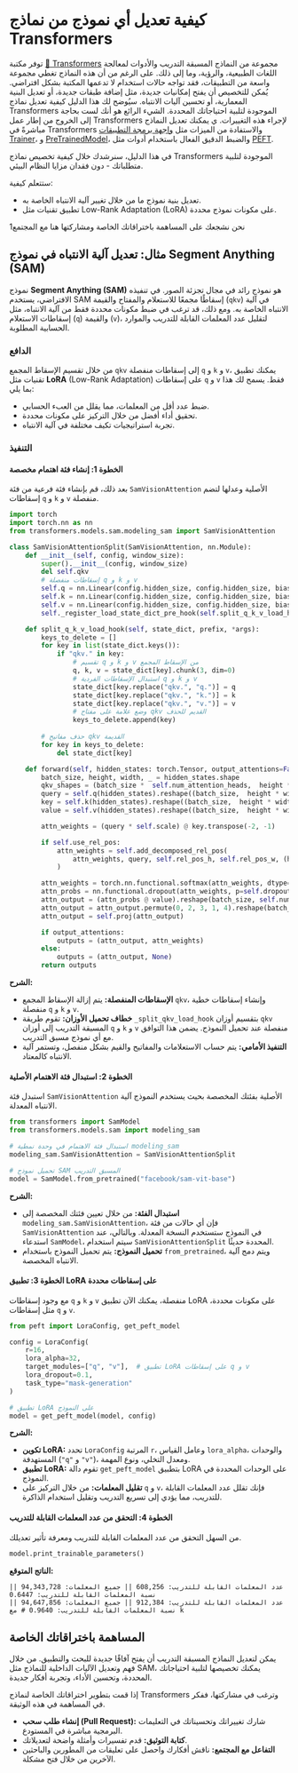 # كيفية تعديل أي نموذج من نماذج Transformers

توفر مكتبة [🤗 Transformers](https://github.com/huggingface/transformers) مجموعة من النماذج المسبقة التدريب والأدوات لمعالجة اللغات الطبيعية، والرؤية، وما إلى ذلك. على الرغم من أن هذه النماذج تغطي مجموعة واسعة من التطبيقات، فقد تواجه حالات استخدام لا تدعمها المكتبة بشكل افتراضي. يُمكن للتخصيص أن يفتح إمكانيات جديدة، مثل إضافة طبقات جديدة، أو تعديل البنية المعمارية، أو تحسين آليات الانتباه. سيُوضح لك هذا الدليل كيفية تعديل نماذج Transformers الموجودة لتلبية احتياجاتك المحددة. الشيء الرائع هو أنك لست بحاجة إلى الخروج من إطار عمل Transformers لإجراء هذه التغييرات. ي يمكنك تعديل النماذج مباشرةً في Transformers والاستفادة من الميزات مثل [واجهة برمجة التطبيقات Trainer](https://huggingface.co/docs/transformers/main/en/main_classes/trainer)، و [PreTrainedModel](https://huggingface.co/docs/transformers/main/en/main_classes/model#transformers.PreTrainedModel)، والضبط الدقيق الفعال باستخدام أدوات مثل [PEFT](https://huggingface.co/docs/peft/index).

في هذا الدليل، سنرشدك خلال كيفية تخصيص نماذج Transformers الموجودة لتلبية متطلباتك - دون فقدان مزايا النظام البيئي.

ستتعلم كيفية:

- تعديل بنية نموذج ما من خلال تغيير آلية الانتباه الخاصة به.
- تطبيق تقنيات مثل Low-Rank Adaptation (LoRA) على مكونات نموذج محددة.

نحن نشجعك على المساهمة باختراقاتك الخاصة ومشاركتها هنا مع المجتمع1

## مثال: تعديل آلية الانتباه في نموذج Segment Anything (SAM)

نموذج **Segment Anything (SAM)** هو نموذج رائد في مجال تجزئة الصور. في تنفيذه الافتراضي، يستخدم SAM إسقاطًا مجمعًا للاستعلام والمفتاح والقيمة (`qkv`) في آلية الانتباه الخاصة به. ومع ذلك، قد ترغب في ضبط مكونات محددة فقط من آلية الانتباه، مثل إسقاطات الاستعلام (`q`) والقيمة (`v`)، لتقليل عدد المعلمات القابلة للتدريب والموارد الحسابية المطلوبة.

### الدافع

من خلال تقسيم الإسقاط المجمع `qkv` إلى إسقاطات منفصلة `q` و `k` و `v`، يمكنك تطبيق تقنيات مثل **LoRA** (Low-Rank Adaptation) على إسقاطات `q` و `v` فقط. يسمح لك هذا بما يلي:

- ضبط عدد أقل من المعلمات، مما يقلل من العبء الحسابي.
- تحقيق أداء أفضل من خلال التركيز على مكونات محددة.
- تجربة استراتيجيات تكيف مختلفة في آلية الانتباه.

### التنفيذ

#### **الخطوة 1: إنشاء فئة اهتمام مخصصة**

بعد ذلك، قم بإنشاء فئة فرعية من فئة `SamVisionAttention` الأصلية وعدلها لتضم إسقاطات `q` و `k` و `v` منفصلة.

```python
import torch
import torch.nn as nn
from transformers.models.sam.modeling_sam import SamVisionAttention

class SamVisionAttentionSplit(SamVisionAttention, nn.Module):
    def __init__(self, config, window_size):
        super().__init__(config, window_size)
        del self.qkv
        # إسقاطات منفصلة q و k و v
        self.q = nn.Linear(config.hidden_size, config.hidden_size, bias=config.qkv_bias)
        self.k = nn.Linear(config.hidden_size, config.hidden_size, bias=config.qkv_bias)
        self.v = nn.Linear(config.hidden_size, config.hidden_size, bias=config.qkv_bias)
        self._register_load_state_dict_pre_hook(self.split_q_k_v_load_hook)

    def split_q_k_v_load_hook(self, state_dict, prefix, *args):
        keys_to_delete = []
        for key in list(state_dict.keys()):
            if "qkv." in key:
                # تقسيم q و k و v من الإسقاط المجمع
                q, k, v = state_dict[key].chunk(3, dim=0)
                # استبدال الإسقاطات الفردية q و k و v
                state_dict[key.replace("qkv.", "q.")] = q
                state_dict[key.replace("qkv.", "k.")] = k
                state_dict[key.replace("qkv.", "v.")] = v
                # وضع علامة على مفتاح qkv القديم للحذف
                keys_to_delete.append(key)
        
        # حذف مفاتيح qkv القديمة
        for key in keys_to_delete:
            del state_dict[key]

    def forward(self, hidden_states: torch.Tensor, output_attentions=False) -> torch.Tensor:
        batch_size, height, width, _ = hidden_states.shape
        qkv_shapes = (batch_size *  self.num_attention_heads,  height * width, -1)
        query = self.q(hidden_states).reshape((batch_size,  height * width,self.num_attention_heads, -1)).permute(0,2,1,3).reshape(qkv_shapes)
        key = self.k(hidden_states).reshape((batch_size,  height * width,self.num_attention_heads, -1)).permute(0,2,1,3).reshape(qkv_shapes)
        value = self.v(hidden_states).reshape((batch_size,  height * width,self.num_attention_heads, -1)).permute(0,2,1,3).reshape(qkv_shapes)

        attn_weights = (query * self.scale) @ key.transpose(-2, -1)

        if self.use_rel_pos:
            attn_weights = self.add_decomposed_rel_pos(
                attn_weights, query, self.rel_pos_h, self.rel_pos_w, (height, width), (height, width)
            )

        attn_weights = torch.nn.functional.softmax(attn_weights, dtype=torch.float32, dim=-1).to(query.dtype)
        attn_probs = nn.functional.dropout(attn_weights, p=self.dropout, training=self.training)
        attn_output = (attn_probs @ value).reshape(batch_size, self.num_attention_heads, height, width, -1)
        attn_output = attn_output.permute(0, 2, 3, 1, 4).reshape(batch_size, height, width, -1)
        attn_output = self.proj(attn_output)

        if output_attentions:
            outputs = (attn_output, attn_weights)
        else:
            outputs = (attn_output, None)
        return outputs
```

**الشرح:**

- **الإسقاطات المنفصلة:** يتم إزالة الإسقاط المجمع `qkv`، وإنشاء إسقاطات خطية منفصلة `q` و `k` و `v`.
- **خطاف تحميل الأوزان:** تقوم طريقة `_split_qkv_load_hook` بتقسيم أوزان `qkv` المسبقة التدريب إلى أوزان `q` و `k` و `v` منفصلة عند تحميل النموذج. يضمن هذا التوافق مع أي نموذج مسبق التدريب.
- **التنفيذ الأمامي:** يتم حساب الاستعلامات والمفاتيح والقيم بشكل منفصل، وتستمر آلية الانتباه كالمعتاد.

#### **الخطوة 2: استبدال فئة الاهتمام الأصلية**

استبدل فئة `SamVisionAttention` الأصلية بفئتك المخصصة بحيث يستخدم النموذج آلية الانتباه المعدلة.

```python
from transformers import SamModel
from transformers.models.sam import modeling_sam

# استبدال فئة الاهتمام في وحدة نمطية modeling_sam
modeling_sam.SamVisionAttention = SamVisionAttentionSplit

# تحميل نموذج SAM المسبق التدريب
model = SamModel.from_pretrained("facebook/sam-vit-base")
```

**الشرح:**

- **استبدال الفئة:** من خلال تعيين فئتك المخصصة إلى `modeling_sam.SamVisionAttention`، فإن أي حالات من فئة `SamVisionAttention` في النموذج ستستخدم النسخة المعدلة. وبالتالي، عند استدعاء `SamModel`، سيتم استخدام `SamVisionAttentionSplit` المحددة حديثًا.
- **تحميل النموذج:** يتم تحميل النموذج باستخدام `from_pretrained`، ويتم دمج آلية الانتباه المخصصة.

#### **الخطوة 3: تطبيق LoRA على إسقاطات محددة**

مع وجود إسقاطات `q` و `k` و `v` منفصلة، يمكنك الآن تطبيق LoRA على مكونات محددة، مثل إسقاطات `q` و `v`.

```python
from peft import LoraConfig, get_peft_model

config = LoraConfig(
    r=16,
    lora_alpha=32,
    target_modules=["q", "v"],  # تطبيق LoRA على إسقاطات q و v
    lora_dropout=0.1,
    task_type="mask-generation"
)

# تطبيق LoRA على النموذج
model = get_peft_model(model, config)
```

**الشرح:**

- **تكوين LoRA:** تحدد `LoraConfig` المرتبة `r`، وعامل القياس `lora_alpha`، والوحدات المستهدفة (`"q"` و `"v"`)، ومعدل التخلي، ونوع المهمة.
- **تطبيق LoRA:** تقوم دالة `get_peft_model` بتطبيق LoRA على الوحدات المحددة في النموذج.
- **تقليل المعلمات:** من خلال التركيز على `q` و `v`، فإنك تقلل عدد المعلمات القابلة للتدريب، مما يؤدي إلى تسريع التدريب وتقليل استخدام الذاكرة.

#### **الخطوة 4: التحقق من عدد المعلمات القابلة للتدريب**

من السهل التحقق من عدد المعلمات القابلة للتدريب ومعرفة تأثير تعديلك.

```python
model.print_trainable_parameters()
```

**الناتج المتوقع:**

```
عدد المعلمات القابلة للتدريب: 608,256 || جميع المعلمات: 94,343,728 || نسبة المعلمات القابلة للتدريب: 0.6447
عدد المعلمات القابلة للتدريب: 912,384 || جميع المعلمات: 94,647,856 || نسبة المعلمات القابلة للتدريب: 0.9640 # مع k
```

## المساهمة باختراقاتك الخاصة

يمكن لتعديل النماذج المسبقة التدريب أن يفتح آفاقًا جديدة للبحث والتطبيق. من خلال فهم وتعديل الآليات الداخلية للنماذج مثل SAM، يمكنك تخصيصها لتلبية احتياجاتك المحددة، وتحسين الأداء، وتجربة أفكار جديدة.

إذا قمت بتطوير اختراقاتك الخاصة لنماذج Transformers وترغب في مشاركتها، ففكر في المساهمة في هذه الوثيقة.

- **إنشاء طلب سحب (Pull Request):** شارك تغييراتك وتحسيناتك في التعليمات البرمجية مباشرة في المستودع.
- **كتابة التوثيق:** قدم تفسيرات وأمثلة واضحة لتعديلاتك.
- **التفاعل مع المجتمع:** ناقش أفكارك واحصل على تعليقات من المطورين والباحثين الآخرين من خلال فتح مشكلة.
